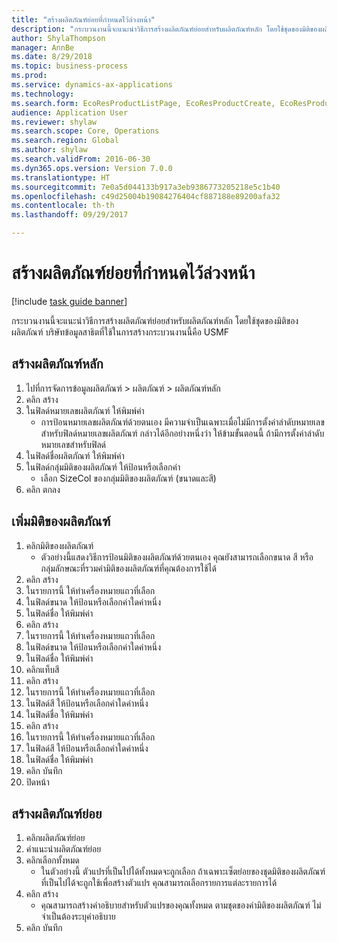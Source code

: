 ```yaml
--- 
title: "สร้างผลิตภัณฑ์ย่อยที่กำหนดไว้ล่วงหน้า"
description: "กระบวนงานนี้จะแนะนำวิธีการสร้างผลิตภัณฑ์ย่อยสำหรับผลิตภัณฑ์หลัก โดยใช้ชุดของมิติของผลิตภัณฑ์ "
author: ShylaThompson
manager: AnnBe
ms.date: 8/29/2018
ms.topic: business-process
ms.prod: 
ms.service: dynamics-ax-applications
ms.technology: 
ms.search.form: EcoResProductListPage, EcoResProductCreate, EcoResProductDetails, EcoResProductMasterDimension, EcoResProductVariants, EcoResProductVariantSuggestions
audience: Application User
ms.reviewer: shylaw
ms.search.scope: Core, Operations
ms.search.region: Global
ms.author: shylaw
ms.search.validFrom: 2016-06-30
ms.dyn365.ops.version: Version 7.0.0
ms.translationtype: HT
ms.sourcegitcommit: 7e0a5d044133b917a3eb9386773205218e5c1b40
ms.openlocfilehash: c49d25004b19084276404cf887188e89200afa32
ms.contentlocale: th-th
ms.lasthandoff: 09/29/2017

---
```

# <a name="create-predefined-product-variants"></a>สร้างผลิตภัณฑ์ย่อยที่กำหนดไว้ล่วงหน้า

[!include [task guide banner](../../includes/task-guide-banner.md)]

กระบวนงานนี้จะแนะนำวิธีการสร้างผลิตภัณฑ์ย่อยสำหรับผลิตภัณฑ์หลัก โดยใช้ชุดของมิติของผลิตภัณฑ์  บริษัทข้อมูลสาธิตที่ใช้ในการสร้างกระบวนงานนี้คือ USMF


## <a name="create-a-product-master"></a>สร้างผลิตภัณฑ์หลัก
1. ไปที่การจัดการข้อมูลผลิตภัณฑ์ > ผลิตภัณฑ์ > ผลิตภัณฑ์หลัก 
2. คลิก สร้าง
3. ในฟิลด์หมายเลขผลิตภัณฑ์ ให้พิมพ์ค่า
    * การป้อนหมายเลขผลิตภัณฑ์ด้วยตนเอง มีความจำเป็นเฉพาะเมื่อไม่มีการตั้งค่าลำดับหมายเลขสำหรับฟิลด์หมายเลขผลิตภัณฑ์  กล่าวได้อีกอย่างหนึ่งว่า ให้ข้ามขั้นตอนนี้ ถ้ามีการตั้งค่าลำดับหมายเลขสำหรับฟิลด์  
4. ในฟิลด์ชื่อผลิตภัณฑ์ ให้พิมพ์ค่า
5. ในฟิลด์กลุ่มมิติของผลิตภัณฑ์ ให้ป้อนหรือเลือกค่า
    * เลือก SizeCol ของกลุ่มมิติของผลิตภัณฑ์ (ขนาดและสี)  
6. คลิก ตกลง

## <a name="add-product-dimensions"></a>เพิ่มมิติของผลิตภัณฑ์
1. คลิกมิติของผลิตภัณฑ์
    * ตัวอย่างนี้แสดงวิธีการป้อนมิติของผลิตภัณฑ์ด้วยตนเอง  คุณยังสามารถเลือกขนาด สี หรือกลุ่มลักษณะที่รวมค่ามิติของผลิตภัณฑ์ที่คุณต้องการใช้ได้  
2. คลิก สร้าง
3. ในรายการนี้ ให้ทำเครื่องหมายแถวที่เลือก
4. ในฟิลด์ขนาด ให้ป้อนหรือเลือกค่าใดค่าหนึ่ง
5. ในฟิลด์ชื่อ ให้พิมพ์ค่า 
6. คลิก สร้าง
7. ในรายการนี้ ให้ทำเครื่องหมายแถวที่เลือก
8. ในฟิลด์ขนาด ให้ป้อนหรือเลือกค่าใดค่าหนึ่ง
9. ในฟิลด์ชื่อ ให้พิมพ์ค่า 
10. คลิกแท็บสี
11. คลิก สร้าง
12. ในรายการนี้ ให้ทำเครื่องหมายแถวที่เลือก
13. ในฟิลด์สี ให้ป้อนหรือเลือกค่าใดค่าหนึ่ง
14. ในฟิลด์ชื่อ ให้พิมพ์ค่า 
15. คลิก สร้าง
16. ในรายการนี้ ให้ทำเครื่องหมายแถวที่เลือก
17. ในฟิลด์สี ให้ป้อนหรือเลือกค่าใดค่าหนึ่ง
18. ในฟิลด์ชื่อ ให้พิมพ์ค่า 
19. คลิก บันทึก
20. ปิดหน้า

## <a name="generate-product-variants"></a>สร้างผลิตภัณฑ์ย่อย
1. คลิกผลิตภัณฑ์ย่อย
2. คำแนะนำผลิตภัณฑ์ย่อย
3. คลิกเลือกทั้งหมด
    * ในตัวอย่างนี้ ตัวแปรที่เป็นไปได้ทั้งหมดจะถูกเลือก  ถ้าเฉพาะเซ็ตย่อยของชุดมิติของผลิตภัณฑ์ที่เป็นไปได้จะถูกใช้เพื่อสร้างตัวแปร คุณสามารถเลือกรายการแต่ละรายการได้  
4. คลิก สร้าง
    * คุณสามารถสร้างคำอธิบายสำหรับตัวแปรของคุณทั้งหมด ตามชุดของค่ามิติของผลิตภัณฑ์  ไม่จำเป็นต้องระบุคำอธิบาย  
5. คลิก บันทึก



